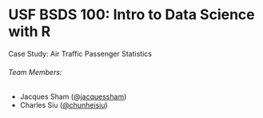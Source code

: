 # USF BSDS 100: Intro to Data Science with R
Case Study: Air Traffic Passenger Statistics

###### Team Members:
* Jacques Sham ([@jacquessham](https://github.com/jacquessham))
* Charles Siu ([@chunheisiu](https://github.com/chunheisiu))